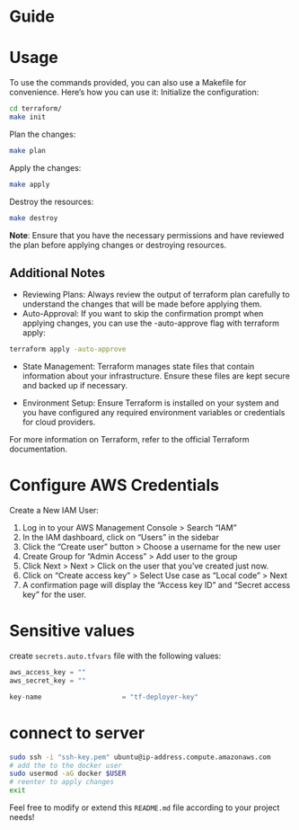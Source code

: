 # Guide

# Usage
To use the commands provided, you can also use a Makefile for convenience. Here’s how you can use it:
Initialize the configuration:

```bash
cd terraform/
make init
```
Plan the changes:
```bash
make plan
```
Apply the changes:
```bash
make apply
```
Destroy the resources:
```bash
make destroy
```
**Note**: Ensure that you have the necessary permissions and have reviewed the plan before applying changes or destroying resources.

## Additional Notes
- Reviewing Plans: Always review the output of terraform plan carefully to understand the changes that will be made before applying them.
- Auto-Approval: If you want to skip the confirmation prompt when applying changes, you can use the -auto-approve flag with terraform apply:
```bash
terraform apply -auto-approve
```
- State Management: Terraform manages state files that contain information about your infrastructure. Ensure these files are kept secure and backed up if necessary.

- Environment Setup: Ensure Terraform is installed on your system and you have configured any required environment variables or credentials for cloud providers.

For more information on Terraform, refer to the official Terraform documentation.

# Configure AWS Credentials
Create a New IAM User:
1. Log in to your AWS Management Console > Search “IAM”
2. In the IAM dashboard, click on “Users” in the sidebar
3. Click the “Create user” button > Choose a username for the new user
4. Create Group for “Admin Access” > Add user to the group
5. Click Next > Next > Click on the user that you’ve created just now.
6. Click on “Create access key” > Select Use case as “Local code” > Next
7. A confirmation page will display the “Access key ID” and “Secret access key” for the user.

# Sensitive values
create `secrets.auto.tfvars` file with the following values:
```tf
aws_access_key = ""
aws_secret_key = ""

key-name                    = "tf-deployer-key"
```

# connect to server
```bash
sudo ssh -i "ssh-key.pem" ubuntu@ip-address.compute.amazonaws.com
# add the to the docker user
sudo usermod -aG docker $USER
# reenter to apply changes
exit
```



Feel free to modify or extend this `README.md` file according to your project needs!

